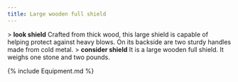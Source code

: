 ```yaml
---
title: Large wooden full shield
---
```


\> **look shield**
Crafted from thick wood, this large shield is capable of helping
protect
against heavy blows. On its backside are two sturdy handles made from
cold
metal.
\> **consider shield**
It is a large wooden full shield.
It weighs one stone and two pounds.

{% include Equipment.md %}